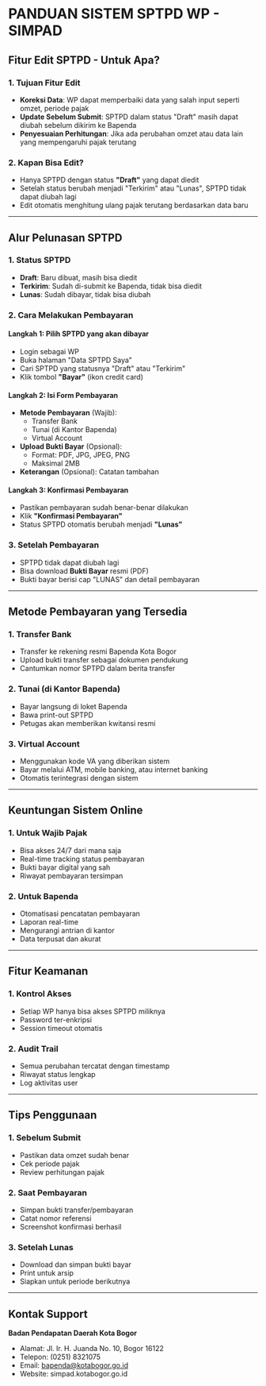 # PANDUAN SISTEM SPTPD WP - SIMPAD

## Fitur Edit SPTPD - Untuk Apa?

### 1. **Tujuan Fitur Edit**
- **Koreksi Data**: WP dapat memperbaiki data yang salah input seperti omzet, periode pajak
- **Update Sebelum Submit**: SPTPD dalam status "Draft" masih dapat diubah sebelum dikirim ke Bapenda
- **Penyesuaian Perhitungan**: Jika ada perubahan omzet atau data lain yang mempengaruhi pajak terutang

### 2. **Kapan Bisa Edit?**
- Hanya SPTPD dengan status **"Draft"** yang dapat diedit
- Setelah status berubah menjadi "Terkirim" atau "Lunas", SPTPD tidak dapat diubah lagi
- Edit otomatis menghitung ulang pajak terutang berdasarkan data baru

---

## Alur Pelunasan SPTPD

### 1. **Status SPTPD**
- **Draft**: Baru dibuat, masih bisa diedit
- **Terkirim**: Sudah di-submit ke Bapenda, tidak bisa diedit
- **Lunas**: Sudah dibayar, tidak bisa diubah

### 2. **Cara Melakukan Pembayaran**

#### **Langkah 1: Pilih SPTPD yang akan dibayar**
- Login sebagai WP
- Buka halaman "Data SPTPD Saya"
- Cari SPTPD yang statusnya "Draft" atau "Terkirim"
- Klik tombol **"Bayar"** (ikon credit card)

#### **Langkah 2: Isi Form Pembayaran**
- **Metode Pembayaran** (Wajib):
  - Transfer Bank
  - Tunai (di Kantor Bapenda)
  - Virtual Account
- **Upload Bukti Bayar** (Opsional):
  - Format: PDF, JPG, JPEG, PNG
  - Maksimal 2MB
- **Keterangan** (Opsional): Catatan tambahan

#### **Langkah 3: Konfirmasi Pembayaran**
- Pastikan pembayaran sudah benar-benar dilakukan
- Klik **"Konfirmasi Pembayaran"**
- Status SPTPD otomatis berubah menjadi **"Lunas"**

### 3. **Setelah Pembayaran**
- SPTPD tidak dapat diubah lagi
- Bisa download **Bukti Bayar** resmi (PDF)
- Bukti bayar berisi cap "LUNAS" dan detail pembayaran

---

## Metode Pembayaran yang Tersedia

### 1. **Transfer Bank**
- Transfer ke rekening resmi Bapenda Kota Bogor
- Upload bukti transfer sebagai dokumen pendukung
- Cantumkan nomor SPTPD dalam berita transfer

### 2. **Tunai (di Kantor Bapenda)**
- Bayar langsung di loket Bapenda
- Bawa print-out SPTPD
- Petugas akan memberikan kwitansi resmi

### 3. **Virtual Account**
- Menggunakan kode VA yang diberikan sistem
- Bayar melalui ATM, mobile banking, atau internet banking
- Otomatis terintegrasi dengan sistem

---

## Keuntungan Sistem Online

### 1. **Untuk Wajib Pajak**
- Bisa akses 24/7 dari mana saja
- Real-time tracking status pembayaran
- Bukti bayar digital yang sah
- Riwayat pembayaran tersimpan

### 2. **Untuk Bapenda**
- Otomatisasi pencatatan pembayaran
- Laporan real-time
- Mengurangi antrian di kantor
- Data terpusat dan akurat

---

## Fitur Keamanan

### 1. **Kontrol Akses**
- Setiap WP hanya bisa akses SPTPD miliknya
- Password ter-enkripsi
- Session timeout otomatis

### 2. **Audit Trail**
- Semua perubahan tercatat dengan timestamp
- Riwayat status lengkap
- Log aktivitas user

---

## Tips Penggunaan

### 1. **Sebelum Submit**
- Pastikan data omzet sudah benar
- Cek periode pajak
- Review perhitungan pajak

### 2. **Saat Pembayaran**
- Simpan bukti transfer/pembayaran
- Catat nomor referensi
- Screenshot konfirmasi berhasil

### 3. **Setelah Lunas**
- Download dan simpan bukti bayar
- Print untuk arsip
- Siapkan untuk periode berikutnya

---

## Kontak Support

**Badan Pendapatan Daerah Kota Bogor**
- Alamat: Jl. Ir. H. Juanda No. 10, Bogor 16122
- Telepon: (0251) 8321075
- Email: bapenda@kotabogor.go.id
- Website: simpad.kotabogor.go.id

